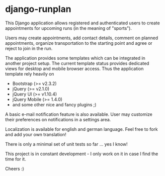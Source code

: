 django-runplan
=====================

This Django application allows registered and authenticated
users to create appointments for upcoming runs (in the
meaning of "sports").

Users may create appointments, add contact details, comment
on planned appointments, organize transportation to the
starting point and agree or reject to join in the run.

The application provides some templates which can be integrated
in another project setup. The current template status provides
dedicated views for desktop and mobile browser access. Thus the
application template rely heavily on

- Bootstrap (>= v2.3.2)
- jQuery (>= v2.1.0)
- jQuery UI (>= v1.10.4)
- jQuery Mobile (>= 1.4.0)
- and some other nice and fancy plugins ;)

A basic e-mail notification feature is also available. User may
customize their preferences on notifications in a settings area.

Localization is available for english and german language. Feel
free to fork and add your own translation!

There is only a minimal set of unit tests so far ... yes I know!

This project is in constant development - I only work on it
in case I find the time for it.

Cheers :)
